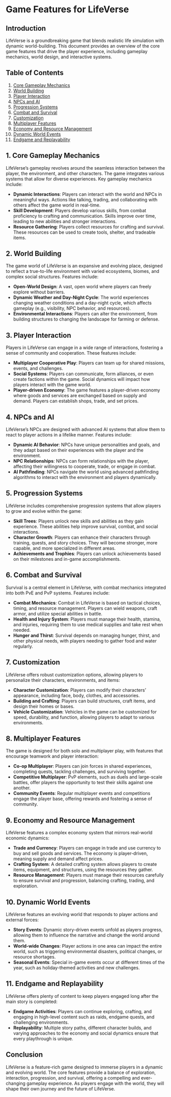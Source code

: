 # Game Features for LifeVerse

## Introduction
LifeVerse is a groundbreaking game that blends realistic life simulation with dynamic world-building. This document provides an overview of the core game features that drive the player experience, including gameplay mechanics, world design, and interactive systems.

## Table of Contents
1. [Core Gameplay Mechanics](#core-gameplay-mechanics)
2. [World Building](#world-building)
3. [Player Interaction](#player-interaction)
4. [NPCs and AI](#npcs-and-ai)
5. [Progression Systems](#progression-systems)
6. [Combat and Survival](#combat-and-survival)
7. [Customization](#customization)
8. [Multiplayer Features](#multiplayer-features)
9. [Economy and Resource Management](#economy-and-resource-management)
10. [Dynamic World Events](#dynamic-world-events)
11. [Endgame and Replayability](#endgame-and-replayability)

## 1. Core Gameplay Mechanics
LifeVerse’s gameplay revolves around the seamless interaction between the player, the environment, and other characters. The game integrates various systems that allow for diverse experiences. Key gameplay mechanics include:

- **Dynamic Interactions**: Players can interact with the world and NPCs in meaningful ways. Actions like talking, trading, and collaborating with others affect the game world in real-time.
- **Skill Development**: Players develop various skills, from combat proficiency to crafting and communication. Skills improve over time, leading to new abilities and stronger interactions.
- **Resource Gathering**: Players collect resources for crafting and survival. These resources can be used to create tools, shelter, and tradeable items.

## 2. World Building
The game world of LifeVerse is an expansive and evolving place, designed to reflect a true-to-life environment with varied ecosystems, biomes, and complex social structures. Features include:

- **Open-World Design**: A vast, open world where players can freely explore without barriers.
- **Dynamic Weather and Day-Night Cycle**: The world experiences changing weather conditions and a day-night cycle, which affects gameplay (e.g., visibility, NPC behavior, and resources).
- **Environmental Interactions**: Players can alter the environment, from building structures to changing the landscape for farming or defense.

## 3. Player Interaction
Players in LifeVerse can engage in a wide range of interactions, fostering a sense of community and cooperation. These features include:

- **Multiplayer Cooperative Play**: Players can team up for shared missions, events, and challenges.
- **Social Systems**: Players can communicate, form alliances, or even create factions within the game. Social dynamics will impact how players interact with the game world.
- **Player-driven Economy**: The game features a player-driven economy where goods and services are exchanged based on supply and demand. Players can establish shops, trade, and set prices.

## 4. NPCs and AI
LifeVerse’s NPCs are designed with advanced AI systems that allow them to react to player actions in a lifelike manner. Features include:

- **Dynamic AI Behavior**: NPCs have unique personalities and goals, and they adapt based on their experiences with the player and the environment.
- **NPC Relationships**: NPCs can form relationships with the player, affecting their willingness to cooperate, trade, or engage in combat.
- **AI Pathfinding**: NPCs navigate the world using advanced pathfinding algorithms to interact with the environment and players dynamically.

## 5. Progression Systems
LifeVerse includes comprehensive progression systems that allow players to grow and evolve within the game:

- **Skill Trees**: Players unlock new skills and abilities as they gain experience. These abilities help improve survival, combat, and social interactions.
- **Character Growth**: Players can enhance their characters through training, quests, and story choices. They will become stronger, more capable, and more specialized in different areas.
- **Achievements and Trophies**: Players can unlock achievements based on their milestones and in-game accomplishments.

## 6. Combat and Survival
Survival is a central element in LifeVerse, with combat mechanics integrated into both PvE and PvP systems. Features include:

- **Combat Mechanics**: Combat in LifeVerse is based on tactical choices, timing, and resource management. Players can wield weapons, craft armor, and utilize special abilities in battle.
- **Health and Injury System**: Players must manage their health, stamina, and injuries, requiring them to use medical supplies and take rest when needed.
- **Hunger and Thirst**: Survival depends on managing hunger, thirst, and other physical needs, with players needing to gather food and water regularly.

## 7. Customization
LifeVerse offers robust customization options, allowing players to personalize their characters, environments, and items:

- **Character Customization**: Players can modify their characters’ appearance, including face, body, clothes, and accessories.
- **Building and Crafting**: Players can build structures, craft items, and design their homes or bases.
- **Vehicle Customization**: Vehicles in the game can be customized for speed, durability, and function, allowing players to adapt to various environments.

## 8. Multiplayer Features
The game is designed for both solo and multiplayer play, with features that encourage teamwork and player interaction:

- **Co-op Multiplayer**: Players can join forces in shared experiences, completing quests, tackling challenges, and surviving together.
- **Competitive Multiplayer**: PvP elements, such as duels and large-scale battles, offer players the opportunity to test their skills against one another.
- **Community Events**: Regular multiplayer events and competitions engage the player base, offering rewards and fostering a sense of community.

## 9. Economy and Resource Management
LifeVerse features a complex economy system that mirrors real-world economic dynamics:

- **Trade and Currency**: Players can engage in trade and use currency to buy and sell goods and services. The economy is player-driven, meaning supply and demand affect prices.
- **Crafting System**: A detailed crafting system allows players to create items, equipment, and structures, using the resources they gather.
- **Resource Management**: Players must manage their resources carefully to ensure survival and progression, balancing crafting, trading, and exploration.

## 10. Dynamic World Events
LifeVerse features an evolving world that responds to player actions and external forces:

- **Story Events**: Dynamic story-driven events unfold as players progress, allowing them to influence the narrative and change the world around them.
- **World-wide Changes**: Player actions in one area can impact the entire world, such as triggering environmental disasters, political changes, or resource shortages.
- **Seasonal Events**: Special in-game events occur at different times of the year, such as holiday-themed activities and new challenges.

## 11. Endgame and Replayability
LifeVerse offers plenty of content to keep players engaged long after the main story is completed:

- **Endgame Activities**: Players can continue exploring, crafting, and engaging in high-level content such as raids, endgame quests, and challenging environments.
- **Replayability**: Multiple story paths, different character builds, and varying approaches to the economy and social dynamics ensure that every playthrough is unique.

## Conclusion
LifeVerse is a feature-rich game designed to immerse players in a dynamic and evolving world. The core features provide a balance of exploration, interaction, progression, and survival, offering a compelling and ever-changing gameplay experience. As players engage with the world, they will shape their own journey and the future of LifeVerse.